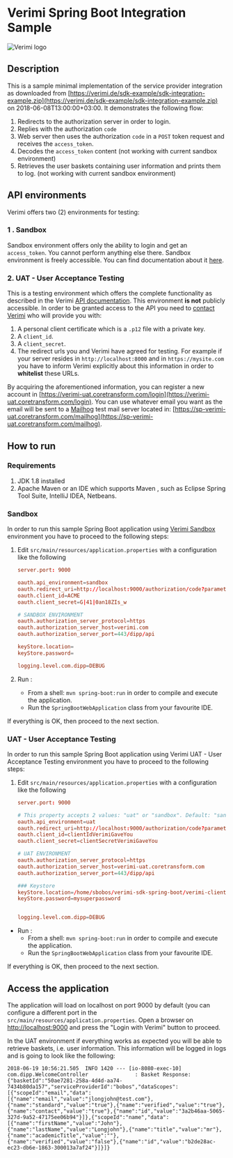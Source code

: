 # Verimi Spring Boot Integration Sample

![Verimi logo](https://verimi.de/sandbox/img/logo.svg)

## Description
This is a sample minimal implementation of the service provider integration as downloaded from [https://verimi.de/sdk-example/sdk-integration-example.zip](https://verimi.de/sdk-example/sdk-integration-example.zip) on 2018-06-08T13:00:00+03:00. It demonstrates the following flow:
 
1. Redirects to the authorization server in order to login.
1. Replies with the authorization ```code```
1. Web server then uses the authorization ```code``` in a ```POST``` token request and receives the ```access_token```.
1. Decodes the ```access_token``` content (not working with current sandbox environment)
1. Retrieves the user baskets containing user information and prints them to log. (not working with current sandbox environment)

## API environments

Verimi offers two (2) environments for testing:

### 1 . Sandbox

Sandbox environment offers only the ability to login and get an ```access_token```. You cannot perform anything else there. Sandbox environment is freely accessible. You can find documentation about it [here](https://verimi.de/sandbox/html/sdk.html).

### 2. UAT - User Acceptance Testing

This is a testing environment which offers the complete functionality as described in the Verimi [API documentation](https://verimi.de/sandbox/html/sdk.html). This environment **is not** publicly accessible. In order to be granted access to the API you need to <u>contact Verimi</u> who will provide you with:

1. A personal client certificate which is a ```.p12``` file with a private key.
1. A ```client_id```.
1. A ```client_secret```.
1. The redirect urls you and Verimi have agreed for testing. For example if your server resides in ```http://localhost:8000``` and in ```https://mysite.com``` you have to inform Verimi explicitly about this information in order to **whitelist** these URLs.

By acquiring the aforementioned information, you can register a new account in [https://verimi-uat.coretransform.com/login](https://verimi-uat.coretransform.com/login). You can use whatever email you want as the email will be sent to a [Mailhog](https://github.com/mailhog/MailHog) test mail server located in: [https://sp-verimi-uat.coretransform.com/mailhog](https://sp-verimi-uat.coretransform.com/mailhog).

## How to run

### Requirements

1. JDK 1.8 installed
1. Apache Maven or an IDE which supports Maven , such as Eclipse Spring Tool Suite, IntelliJ IDEA, Netbeans.

### Sandbox

In order to run this sample Spring Boot application using [Verimi Sandbox](https://verimi.de/sandbox) environment you have to proceed to the following steps:
 
1. Edit ```src/main/resources/application.properties``` with a configuration like the following

    ```conf
    server.port: 9000

    oauth.api_environment=sandbox
    oauth.redirect_uri=http://localhost:9000/authorization/code?parameter=dummy1
    oauth.client_id=ACME
    oauth.client_secret=G|41|0an18ZIs_w

    # SANDBOX ENVIRONMENT
    oauth.authorization_server_protocol=https
    oauth.authorization_server_host=verimi.com
    oauth.authorization_server_port=443/dipp/api
    
    keyStore.location=
    keyStore.password=
    
    logging.level.com.dipp=DEBUG
    ```
1. Run :
   - From a shell: ```mvn spring-boot:run``` in order to compile and execute the application.
   - Run the ```SpringBootWebApplication``` class from your favourite IDE.

If everything is OK, then proceed to the next section.


### UAT - User Acceptance Testing

In order to run this sample Spring Boot application using Verimi UAT - User Acceptance Testing environment you have to proceed to the following steps:

1. Edit ```src/main/resources/application.properties``` with a configuration like the following

    ```conf
    server.port: 9000

    # This property accepts 2 values: "uat" or "sandbox". Default: "sandbox" 
    oauth.api_environment=uat
    oauth.redirect_uri=http://localhost:9000/authorization/code?parameter=dummy1
    oauth.client_id=clientIdVerimiGaveYou
    oauth.client_secret=clientSecretVerimiGaveYou

    # UAT ENVIRONMENT
    oauth.authorization_server_protocol=https
    oauth.authorization_server_host=verimi-uat.coretransform.com
    oauth.authorization_server_port=443/dipp/api

    ### Keystore
    keyStore.location=/home/sbobos/verimi-sdk-spring-boot/verimi-client-cert.p12
    keyStore.password=mysuperpassword


    logging.level.com.dipp=DEBUG
    ```
- Run :
   - From a shell: ```mvn spring-boot:run``` in order to compile and execute the application.
   - Run the ```SpringBootWebApplication``` class from your favourite IDE.

If everything is OK, then proceed to the next section.


## Access the application

The application will load on localhost on port 9000 by default (you can configure a different port in the ```src/main/resources/application.properties```. Open a browser on [http://localhost:9000](http://localhost:9000) and press the "Login with Verimi" button to proceed.

In the UAT environment if everything works as expected you will be able to retrieve baskets, i.e. user information. This information will be logged in logs and is going to look like the following:
   ```
   2018-06-19 10:56:21.505  INFO 1420 --- [io-8080-exec-10] com.dipp.WelcomeController               : Basket Response:{"basketId":"50ae7281-258a-4d4d-aa74-7434b80da157","serviceProviderId":"bobos","dataScopes":[{"scopeId":"email","data":[{"name":"email","value":"jlongjohn@test.com"},{"name":"standard","value":"true"},{"name":"verified","value":"true"},{"name":"contact","value":"true"},{"name":"id","value":"3a2b46aa-5065-327d-9a52-47175ee06b94"}]},{"scopeId":"name","data":[{"name":"firstName","value":"John"},{"name":"lastName","value":"Longjohn"},{"name":"title","value":"mr"},{"name":"academicTitle","value":""},{"name":"verified","value":"false"},{"name":"id","value":"b2de28ac-ec23-db6e-1863-300013a7af24"}]}]}
   ```
